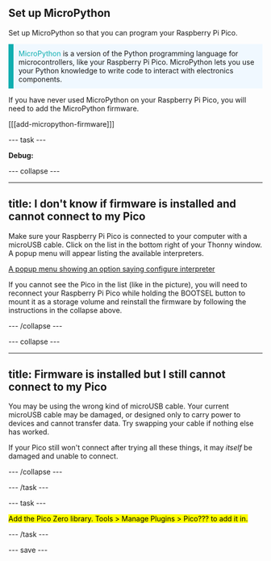 ## Set up MicroPython

<div style="display: flex; flex-wrap: wrap">
<div style="flex-basis: 200px; flex-grow: 1; margin-right: 15px;">
Set up MicroPython so that you can program your Raspberry Pi Pico.
</div>
</div>

<p style='border-left: solid; border-width:10px; border-color: #0faeb0; background-color: aliceblue; padding: 10px;'>
<span style="color: #0faeb0">MicroPython</span> is a version of the Python programming language for microcontrollers, like your Raspberry Pi Pico. MicroPython lets you use your Python knowledge to write code to interact with electronics components.</p>

If you have never used MicroPython on your Raspberry Pi Pico, you will need to add the MicroPython firmware.

[[[add-micropython-firmware]]] 

--- task ---

**Debug:** 

--- collapse ---

---
title: I don't know if firmware is installed and cannot connect to my Pico
---

Make sure your Raspberry Pi Pico is connected to your computer with a microUSB cable. Click on the list in the bottom right of your Thonny window. A popup menu will appear listing the available interpreters. 

[A popup menu showing an option saying configure interpreter](images/no-pico-interpreter.png) 

If you cannot see the Pico in the list (like in the picture), you will need to reconnect your Raspberry Pi Pico while holding the BOOTSEL button to mount it as a storage volume and reinstall the firmware by following the instructions in the collapse above.

--- /collapse ---

--- collapse ---

---
title: Firmware is installed but I still cannot connect to my Pico
---

You may be using the wrong kind of microUSB cable. Your current microUSB cable may be damaged, or designed only to carry power to devices and cannot transfer data. Try swapping your cable if nothing else has worked. 

If your Pico still won't connect after trying all these things, it may *itself* be damaged and unable to connect. 

--- /collapse ---

--- /task ---

--- task ---

<mark>Add the Pico Zero library. Tools > Manage Plugins > Pico??? to add it in.</mark>

--- /task ---

--- save ---